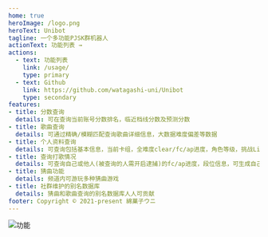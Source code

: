 ```yaml
---
home: true
heroImage: /logo.png
heroText: Unibot
tagline: 一个多功能PJSK群机器人
actionText: 功能列表 →
actions:
  - text: 功能列表
    link: /usage/
    type: primary
  - text: Github
    link: https://github.com/watagashi-uni/Unibot
    type: secondary
features:
- title: 分数查询
  details: 可在查询当前账号分数排名，临近档线分数及预测分数
- title: 歌曲查询
  details: 可通过精确/模糊匹配查询歌曲详细信息，大数据难度偏差等数据
- title: 个人资料查询
  details: 可查询包括基本信息，当前卡组，全难度clear/fc/ap进度，角色等级，挑战Live最高分，Super Star/MVP次数等信息并生成图片
- title: 查询打歌情况
  details: 可查询自己或他人(被查询的人需开启逮捕)的fc/ap进度，段位信息，可生成自己的master难度进度图
- title: 猜曲功能
  details: 频道内可游玩多种猜曲游戏
- title: 社群维护的别名数据库
  details: 猜曲和歌曲查询的别名数据库人人可贡献
footer: Copyright © 2021-present 綿菓子ウニ
---
```

![功能](/modules.jpg)